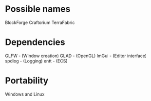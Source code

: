 # Possible names
BlockForge
Craftorium
TerraFabric

# Dependencies
GLFW - (Window creation)
GLAD - (OpenGL)
ImGui - (Editor interface)
spdlog - (Logging)
entt - (ECS)

# Portability
Windows and Linux

